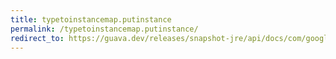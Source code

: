 ```yaml
---
title: typetoinstancemap.putinstance
permalink: /typetoinstancemap.putinstance/
redirect_to: https://guava.dev/releases/snapshot-jre/api/docs/com/google/common/reflect/TypeToInstanceMap.html#putInstance-java.lang.Class-T-
---
```


